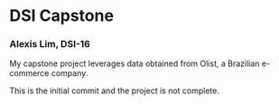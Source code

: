 # DSI Capstone

### Alexis Lim, DSI-16

My capstone project leverages data obtained from Olist, a Brazilian e-commerce company.

This is the initial commit and the project is not complete.

